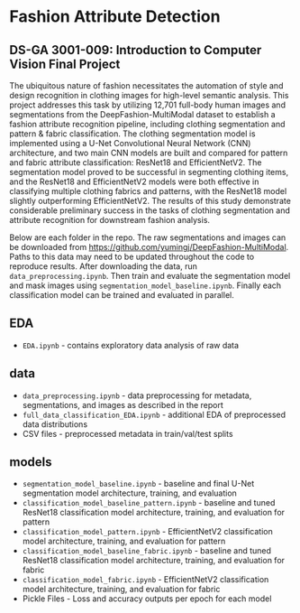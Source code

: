 # Fashion Attribute Detection
## DS-GA 3001-009: Introduction to Computer Vision Final Project

The ubiquitous nature of fashion necessitates the automation of style and design recognition in clothing images for high-level semantic analysis. This project addresses this task by utilizing 12,701 full-body human images and segmentations from the DeepFashion-MultiModal dataset to establish a fashion attribute recognition pipeline, including clothing segmentation and pattern \& fabric classification.  The clothing segmentation model is implemented using a U-Net Convolutional Neural Network (CNN) architecture, and two main CNN models are built and compared for pattern and fabric attribute classification: ResNet18 and EfficientNetV2.  The segmentation model proved to be successful in segmenting clothing items, and the ResNet18 and EfficientNetV2 models were both effective in classifying multiple clothing fabrics and patterns, with the ResNet18 model slightly outperforming EfficientNetV2. The results of this study demonstrate considerable preliminary success in the tasks of clothing segmentation and attribute recognition for downstream fashion analysis.

Below are each folder in the repo.  The raw segmentations and images can be downloaded from https://github.com/yumingj/DeepFashion-MultiModal.  Paths to this data may need to be updated throughout the code to reproduce results.  After downloading the data, run `data_preprocessing.ipynb`.  Then train and evaluate the segmentation model and mask images using `segmentation_model_baseline.ipynb`.  Finally each classification model can be trained and evaluated in parallel.

## EDA
- `EDA.ipynb` - contains exploratory data analysis of raw data
  
## data
- `data_preprocessing.ipynb` - data preprocessing for metadata, segmentations, and images as described in the report
- `full_data_classification_EDA.ipynb` - additional EDA of preprocessed data distributions
- CSV files - preprocessed metadata in train/val/test splits
  
## models
- `segmentation_model_baseline.ipynb` - baseline and final U-Net segmentation model architecture, training, and evaluation
- `classification_model_baseline_pattern.ipynb` - baseline and tuned ResNet18 classification model architecture, training, and evaluation for pattern
- `classification_model_pattern.ipynb` - EfficientNetV2 classification model architecture, training, and evaluation for pattern
- `classification_model_baseline_fabric.ipynb` - baseline and tuned ResNet18 classification model architecture, training, and evaluation for fabric
- `classification_model_fabric.ipynb` - EfficientNetV2 classification model architecture, training, and evaluation for fabric
- Pickle Files - Loss and accuracy outputs per epoch for each model

